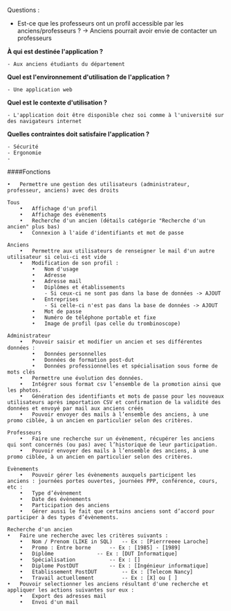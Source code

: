 Questions :

- Est-ce que les professeurs ont un profil accessible par les anciens/professeurs ? -> Anciens pourrait avoir envie de contacter un professeurs


**À qui est destinée l'application ?**

	- Aux anciens étudiants du département

**Quel est l'environnement d'utilisation de l'application ?**

	- Une application web
	
**Quel est le contexte d'utilisation ?**

	- L'application doit être disponible chez soi comme à l'université sur des navigateurs internet

**Quelles contraintes doit satisfaire l'application ?**

	- Sécurité
	- Ergonomie
	- 




####Fonctions

	•	Permettre une gestion des utilisateurs (administrateur, professeur, anciens) avec des droits

	Tous
		•	Affichage d'un profil
		•	Affichage des évènements
		•	Recherche d'un ancien (détails catégorie "Recherche d'un ancien" plus bas)
		•	Connexion à l'aide d'identifiants et mot de passe
		
	Anciens
		•	Permettre aux utilisateurs de renseigner le mail d'un autre utilisateur si celui-ci est vide
		•	Modification de son profil :
			•	Nom d'usage
			•	Adresse
			•	Adresse mail
			•	Diplômes et établissements
				- Si ceux-ci ne sont pas dans la base de données -> AJOUT
			•	Entreprises
				- Si celle-ci n'est pas dans la base de données -> AJOUT
			•	Mot de passe
			•	Numéro de téléphone portable et fixe
			•	Image de profil (pas celle du trombinoscope)
	
	Administrateur
		•	Pouvoir saisir et modifier un ancien et ses différentes données :
			•	Données personnelles
			•	Données de formation post-dut
			•	Données professionnelles et spécialisation sous forme de mots clés
		•	Permettre une évolution des données.
		•	Intégrer sous format csv l’ensemble de la promotion ainsi que les photos.
		•	Génération des identifiants et mots de passe pour les nouveaux utilisateurs après importation CSV et confirmation de la validité des données et envoyé par mail aux anciens créés
		•	Pouvoir envoyer des mails à l’ensemble des anciens, à une promo ciblée, à un ancien en particulier selon des critères.
		
	Professeurs
		•	Faire une recherche sur un évènement, récupérer les anciens qui sont concernés (ou pas) avec l’historique de leur participation.
		•	Pouvoir envoyer des mails à l’ensemble des anciens, à une promo ciblée, à un ancien en particulier selon des critères.
	
	Evènements
		•	Pouvoir gérer les évènements auxquels participent les anciens : journées portes ouvertes, journées PPP, conférence, cours, etc :
		•	Type d’évènement
		•	Date des évènements
		•	Participation des anciens
		•	Gérer aussi le fait que certains anciens sont d’accord pour participer à des types d’évènements.
	
	Recherche d'un ancien
	•	Faire une recherche avec les critères suivants :
		•	Nom / Prenom (LIKE in SQL)	 -- Ex : [Pierrreeee Laroche]
		•	Promo : Entre borne		 -- Ex : [1985] - [1989]
		•	Diplôme			 	 -- Ex : [DUT Informatique]
		•	Spécialisation 			 -- Ex : []
		•	Diplome PostDUT			 -- Ex : [Ingénieur informatique]
		•	Etablissement PostDUT	 	 -- Ex : [Telecom Nancy]
		•	Travail actuellement		 -- Ex : [X] ou [ ]
	•	Pouvoir selectionner les anciens résultant d'une recherche et appliquer les actions suivantes sur eux :
		•	Export des adresses mail
		•	Envoi d'un mail

